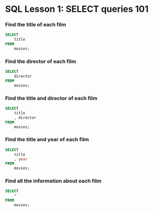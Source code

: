 # SQL Lesson 1: SELECT queries 101
### Find the title of each film
```sql
SELECT
    title
FROM
    movies;
```

### Find the director of each film
```sql
SELECT
    director
FROM
    movies;
```

### Find the title and director of each film
```sql
SELECT
    title
    , director
FROM
    movies;
```

### Find the title and year of each film
```sql
SELECT
    title
    , year
FROM
    movies;
```

### Find all the information about each film
```sql
SELECT
    *
FROM
    movies;
```